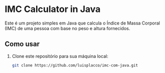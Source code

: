 # IMC Calculator in Java

Este é um projeto simples em Java que calcula o Índice de Massa Corporal (IMC) de uma pessoa com base no peso e altura fornecidos.

## Como usar

1. Clone este repositório para sua máquina local:
   ```bash
   git clone https://github.com/luisplacco/imc-com-java.git
